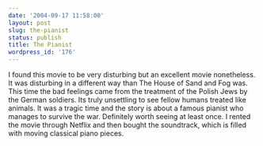 ```yaml
---
date: '2004-09-17 11:58:00'
layout: post
slug: the-pianist
status: publish
title: The Pianist
wordpress_id: '176'
---
```


I found this movie to be very disturbing but an excellent movie nonetheless. It was disturbing in a different way than The House of Sand and Fog was. This time the bad feelings came from the treatment of the Polish Jews by the German soldiers. Its truly unsettling to see fellow humans treated like animals. It was a tragic time and the story is about a famous pianist who manages to survive the war. Definitely worth seeing at least once. I rented the movie through Netflix and then bought the soundtrack, which is filled with moving classical piano pieces.

